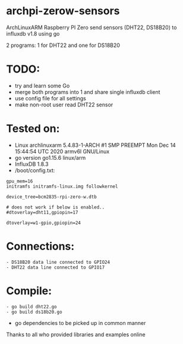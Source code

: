 # archpi-zerow-sensors
ArchLinuxARM Raspberry PI Zero send sensors (DHT22, DS18B20) to influxdb v1.8 using go

2 programs: 1 for DHT22 and one for DS18B20

# TODO:
* try and learn some Go
* merge both programs into 1 and share single influxdb client
* use config file for all settings
* make non-root user read DHT22 sensor

# Tested on:
* Linux archlinuxarm 5.4.83-1-ARCH #1 SMP PREEMPT Mon Dec 14 15:44:54 UTC 2020 armv6l GNU/Linux
* go version go1.15.6 linux/arm
* InfluxDB 1.8.3
* /boot/config.txt:
```
gpu_mem=16
initramfs initramfs-linux.img followkernel

device_tree=bcm2835-rpi-zero-w.dtb

# does not work if below is enabled..
#dtoverlay=dht11,gpiopin=17

dtoverlay=w1-gpio,gpiopin=24
```
# Connections:
	- DS18B20 data line connected to GPIO24
 	- DHT22 data line connected to GPIO17

# Compile:
    - go build dht22.go
    - go build ds18b20.go

* go dependencies to be picked up in common manner


Thanks to all who provided libraries and examples online
